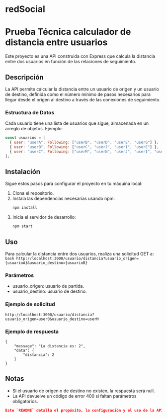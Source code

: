 # redSocial

# Prueba Técnica calculador de distancia entre usuarios
Este proyecto es una API construida con Express que calcula la distancia entre dos usuarios en función de las relaciones de seguimiento.

## Descripción
La API permite calcular la distancia entre un usuario de origen y un usuario de destino, definida como el número mínimo de pasos necesarios para llegar desde el origen al destino a través de las conexiones de seguimiento.

### Estructura de Datos

Cada usuario tiene una lista de usuarios que sigue, almacenada en un arreglo de objetos. Ejemplo:

```javascript
const usuarios = [
  { user: "userA", Following: ["userB", "userD", "userE", "userG"] },
  { user: "userB", Following: ["userC", "userJ", "userI", "userE"] },
  { user: "userC", Following: ["userM", "userN", "userJ", "userI", "userE"] },
];
```

## Instalación

Sigue estos pasos para configurar el proyecto en tu máquina local:

1. Clona el repositorio.
2. Instala las dependencias necesarias usando npm:
    ```bash
    npm install
    ```
3. Inicia el servidor de desarrollo:
    ```bash
    npm start
    ```
## Uso
Para calcular la distancia entre dos usuarios, realiza una solicitud GET a:
    ```bash
    http://localhost:3000/usuario/distancia?usuario_origen={usuarioA}&usuario_destino={usuarioB}
    ```
### Parámetros
* usuario_origen: usuario de partida.
* usuario_destino: usuario de destino.

### Ejemplo de solicitud
    http://localhost:3000/usuario/distancia?usuario_origen=userB&usuario_destino=userM

### Ejemplo de respuesta
    {
        "message": "La distancia es: 2",
        "data": {
            "distancia": 2
        }
    }

## Notas
* Si el usuario de origen o de destino no existen, la respuesta será null.
* La API devuelve un código de error 400 si faltan parámetros obligatorios.

```json
Este `README` detalla el propósito, la configuración y el uso de la API para calcular la distancia entre usuarios.
```